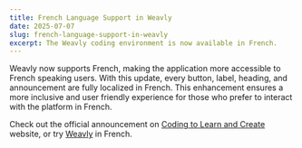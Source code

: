 ```yaml
---
title: French Language Support in Weavly
date: 2025-07-07
slug: french-language-support-in-weavly
excerpt: The Weavly coding environment is now available in French.
---
```

Weavly now supports French, making the application more accessible to French speaking users. With this update, every button, label, heading, and announcement are fully localized in French. This enhancement ensures a more inclusive and user friendly experience for those who prefer to interact with the platform in French.

Check out the official announcement on [Coding to Learn and Create](https://codelearncreate.org/blog/french-support/) website, or try [Weavly](https://create.weavly.org/) in French.
